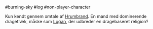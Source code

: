 #burning-sky #log #non-player-character

Kun kendt gennem omtale af [Hrumbrand](Hrumbrand.md). En mand med dominerende dragetræk, måske som [Logan](Logan.md), der udbreder en dragebaseret religion?
